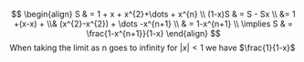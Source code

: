 $$
\begin{align}
	S & = 1 + x + x^{2}+\dots + x^{n} \\
	(1-x)S & = S - Sx \\
 &= 1  +(x-x) + \\& (x^{2}-x^{2}) + \dots -x^{n+1} \\
 & = 1-x^{n+1} \\
\implies S & = \frac{1-x^{n+1}}{1-x}
\end{align}
$$
When taking the limit as n goes to infinity for $|x| < 1$ we have $\frac{1}{1-x}$
